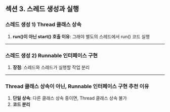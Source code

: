## 섹션 3. 스레드 생성과 실행

### 스레드 생성 1) Thread 클래스 상속

1.  **run()이 아닌 start() 호출 이유**: 그래야 별도의 스레드에서 run() 코드 실행

---

### 스레드 생성 2) Runnable 인터페이스 구현

1.  **장점**: 스레드와 스레드가 실행할 작업 분리

---

### Thread 클래스 상속이 아닌, Runnable 인터페이스 구현 추천 이유

1.  **단일 상속**: 다른 클래스 상속 중이면, Thread 클래스 상속 불가
2.  **코드 분리**